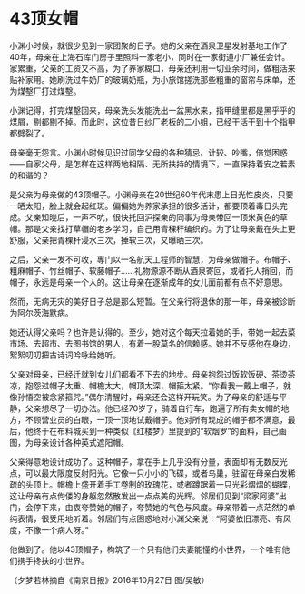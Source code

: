 # 43顶女帽

小渊小时候，就很少见到一家团聚的日子。她的父亲在酒泉卫星发射基地工作了40年，母亲在上海石库门房子里照料一家老小，同时在一家街道小厂兼任会计。家累重，父亲的工资又不高，为了养家糊口，母亲还利用一切业余时间，做粗活来贴补家用。她刷洗过牛奶厂的玻璃奶瓶，为小旅馆搓洗那些粗重的窗帘与床单，还为煤墼厂打过煤墼。 

小渊记得，打完煤墼回来，母亲洗头发能洗出一盆黑水来，指甲缝里都是黑乎乎的煤屑，剔都剔不掉。而此时，这位昔日纱厂老板的二小姐，已经干活干到十个指甲都劈裂了。 

母亲毫无怨言。小渊小时候见识过同学父母的各种猜忌、计较、吵嘴，倍觉困惑——自家父母，是怎样在这样两地相隔、无所扶持的情境下，一直保持着安之若素的和谐的？ 

是父亲为母亲做的43顶帽子。小渊母亲在20世纪60年代末患上日光性皮炎，只要一晒太阳，脸上就会起红斑。偏偏她为养家承担的很多活计，都要顶着毒日头完成。父亲知晓后，一声不吭，很快托回沪探亲的同事为母亲带回一顶米黄色的草帽。那是父亲找打草帽的老乡学习，自己用青稞秆编织的。为了让母亲戴在头上更舒服，父亲把青稞秆浸水三次，捶软三次，又曝晒三次。 

之后，父亲一发不可收，專门以一名航天工程师的智慧，为母亲做帽子。布帽子、粗麻帽子、竹丝帽子、软藤帽子……礼物源源不断从酒泉寄回，或者托人捎回，而帽子，永远是母亲一个人的。这让母亲在逐渐成年的女儿面前都有点不好意思。 

然而，无病无灾的美好日子总是那么短暂。在父亲行将退休的那一年，母亲被诊断为阿尔茨海默病。 

她还认得父亲吗？也许是认得的。至少，她对这个每天拉着她的手，带她一起去菜市场、去超市、去图书馆的男人，有着一股莫名的信赖感。她并不反感他在身边，絮絮叨叨把古诗词吟咏给她听。 

父亲对母亲，已经迁就到女儿们都看不下去的地步。母亲抱怨过饭软饭硬、茶烫茶凉，抱怨过帽子太重、帽檐太大，帽顶太深，帽箍太紧。“你看我一戴上帽子，就像孙悟空被念紧箍咒。”偶尔清醒时，母亲还会这样开玩笑。为了母亲的舒适与平静，父亲想尽了一切办法。他已经70岁了，骑着自行车，跑遍了所有卖女帽的地方，不顾营业员的白眼，一顶一顶地试戴帽子。他对所有现成的帽子都不满意，最后，他终于在布料城买到一种类似《红楼梦》里提到的“软烟罗”的面料，自己画图，为母亲设计各种英式遮阳帽。 

父亲得意地设计成功了。这种帽子，拿在手上几乎没有分量，表面却有无数反光点，可以最大限度反射阳光。它像一只小小的飞碟，或者鸟巢，驻留在母亲白发稀疏的头顶上。帽檐上盛开着手工卷制的玫瑰花，或者蹲踞着一只光彩熠熠的蝴蝶，这让母亲有点佝偻的身躯忽然散发出一点点美的光辉。邻居们见到“梁家阿婆”出门，会停下来，由衷夸赞她的帽子，夸赞她的气色与风度。母亲带着一点茫然的单纯表情，很受用地听着。邻居们有点困惑地对小渊父亲说：“阿婆依旧漂亮、有风度，不像一个病人呀。” 

他做到了。他以43顶帽子，构筑了一个只有他们夫妻能懂的小世界，一个唯有他们携手搀扶的小世界。 

（夕梦若林摘自《南京日报》2016年10月27日 图/吴敏）